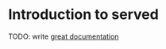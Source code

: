 # Introduction to served

TODO: write [great documentation](http://jacobian.org/writing/what-to-write/)
